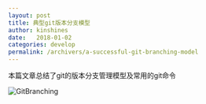 ```yaml
---
layout: post
title: 典型git版本分支模型
author: kinshines
date:   2018-01-02
categories: develop
permalink: /archivers/a-successful-git-branching-model
---
```


<p class="lead">本篇文章总结了git的版本分支管理模型及常用的git命令</p>

![GitBranching](https://kinshines.github.io/img/develop/git-model.png)